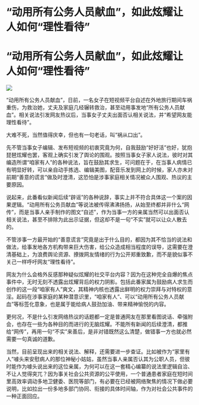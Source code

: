 # “动用所有公务人员献血”，如此炫耀让人如何“理性看待”

# “动用所有公务人员献血”，如此炫耀让人如何“理性看待”

![](https://inews.gtimg.com/om_bt/O-AveyvgrdqWoxc5ShwpisSBSAbEpTkbsn3VIjYGoa55MAA/1000)

“动用所有公务人员献血”，日前，一名女子在短视频平台自述在外地旅行期间车祸重伤，为救治她，丈夫及家庭几经辗转救治，甚至动用事发地“所有公务人员献血”。相关说法引发网友热议后，当事女子丈夫出面否认相关说法，并“希望网友能理性看待”。

大难不死，当然值得庆幸，但也有一句老话，叫“祸从口出”。

先不管当事女子编辑、发布短视频的初衷究竟为何，自我鼓励“好好活”也好，犹抱琵琶炫耀也罢，客观上确实引发了舆论的围观。按照当事女子家人说法，彼时对其编造所谓“咱家有人”的各种说法，旨在鼓励其求生，可问题在于，在当事人病情已有明显好转，可以亲自动手拣选、编辑美图，配音乐发到网上的时候，家人亦未对前期“善意的谎言”做及时澄清，这恐怕是涉事家庭相关情况被众人围观、热议的主要原因。

说起来，此番看似新闻后续“辟谣”的各种说辞，事实上并不符合具体这一个案的因果逻辑。“动用所有公务员献血”等说法被传得沸沸扬扬，从始至终都并非什么“网传”，而是当事人亲手制作的图文“自述”，作为当事一方的亲属当然可以出面否认相关说法，甚至不排除为此出示证据，但这却不是一句“不实”就可以让众人散去的。

不管涉事一方最开始的“善意谎言”究竟是出于什么目的，都因为其不恰当的说法和做法，给事发地各方机构带来巨大伤害，给公众造成相当程度的误导，这需要在澄清基础上，为浪费舆论资源、撩拨网友情绪的行为公开郑重致歉，而不是貌似事不关己一样呼吁网友“理性看待”。

网友为什么会格外反感那种疑似炫耀的社交平台内容？因为在这种完全自爆的焦点事件中，无时无刻不透露出炫耀背后的权力阴影。包括此番家属为鼓励病人求生而创作的这一段“咱家有人”爽文，其精神内核也透露出鲜明的权力崇拜与对特权的意淫。起码在涉事家庭的某种潜意识里，“咱家有人”、可以“动用所有公务人员献血”等标签化意象，也是属于能给病人鼓劲加油、带来精神愉悦的内容。

更何况，不是什么引发网络热议的话题都一定是普通网友在那里看图说话、牵强附会，也存在一些为各种目的而进行的无脑炫耀。不能所有新闻的后续澄清，都推给“网传”，再用一句“不实”来善后，是非对错既然这么清楚，做错事一方也就必然需要一句真诚的道歉。

当然，目前呈现出来的相关说法、解释，还需要进一步查证。比如被作为“家里有人”噱头来安慰病人的那位神秘小姑姑，虽然当事人亲属否认其为公职人员，但彼时能作为噱头说出来的这位亲属，为何可以在这一套精心编纂的说法里逻辑自洽、不让人觉得突兀？因为事关社会公共资源的公平使用，一个普通患者家庭在短时间里高效率调动多地卫健委、医院等部门，有必要在已经被网络聚焦的情况下做必要说明，比如拉出一份多地多部门协同、衔接的具体时间轴，作为对社会公共事件的一种正面回应。

